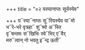+++
title = "०२ यस्यानाप्तः सूर्यस्येव"

+++
य᳓स्या᳓नाप्तः सू᳓रियस्येव या᳓मो  
भ᳓रे-भरे वृत्रहा᳓ शु᳓ष्मो अ᳓स्ति  
वृ᳓षन्तमः स᳓खिभिः स्वे᳓भिर् ए᳓वैर्  
मरु᳓त्वान् नो भवतु इ᳓न्द्र ऊती᳓